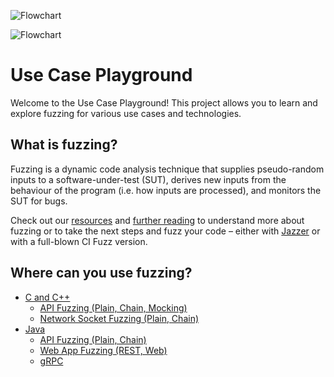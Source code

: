 ![Flowchart](https://drive.google.com/file/d/1GWNvM4I1tqIAuzC1A5-KatCutdS2-lt8/view?usp=sharing "Explore fuzzing right here")

![Flowchart](https://drive.google.com/file/d/1GWNvM4I1tqIAuzC1A5-KatCutdS2-lt8/view "Explore fuzzing right here")

# Use Case Playground

Welcome to the Use Case Playground! This project allows you to learn and explore fuzzing for various use cases and technologies.

## What is fuzzing?

Fuzzing is a dynamic code analysis technique that supplies pseudo-random inputs to a software-under-test (SUT), derives new inputs from the behaviour of the program (i.e. how inputs are processed), and monitors the SUT for bugs.

Check out our [resources](https://help.code-intelligence.com/getting-started) and [further reading](https://www.code-intelligence.com/blog/fuzzing-101-the-basics) to understand more about fuzzing or to take the next steps and fuzz your code – either with [Jazzer](https://github.com/CodeIntelligenceTesting/jazzer) or with a full-blown CI Fuzz version.

## Where can you use fuzzing?

* [C and C++](https://github.com/ci-fuzz/Use-Case-Playground/tree/main/c_cpp)
  * [API Fuzzing (Plain, Chain, Mocking)](https://github.com/ci-fuzz/Use-Case-Playground/tree/main/c_cpp/api_fuzzing)
  * [Network Socket Fuzzing (Plain, Chain)](https://github.com/ci-fuzz/Use-Case-Playground/tree/main/c_cpp/network_socket/tcp_server)
* [Java](https://github.com/ci-fuzz/Use-Case-Playground/tree/main/java)
  * [API Fuzzing (Plain, Chain)](https://github.com/ci-fuzz/Use-Case-Playground/tree/main/java/api_fuzzing)
  * [Web App Fuzzing (REST, Web)](https://github.com/ci-fuzz/Use-Case-Playground/tree/main/java/webapp)
  * [gRPC](https://github.com/ci-fuzz/Use-Case-Playground/tree/main/java/grpc)
